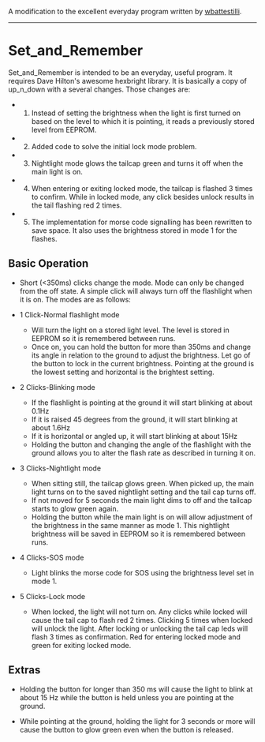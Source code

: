 
A modification to the excellent everyday program written by [wbattestilli](https://github.com/wbattestilli/hexbright).

------------------------------------------------

Set_and_Remember
================

Set_and_Remember is intended to be an everyday, useful program.  It requires Dave Hilton's awesome hexbright library. It is basically a copy of up_n_down with a several changes. Those changes are:

*   1. Instead of setting the brightness when the light is first turned on based on the level to which it is pointing, it reads a previously stored level from EEPROM. 
*   2. Added code to solve the initial lock mode problem. 
*   3. Nightlight mode glows the tailcap green and turns it off when the main light is on.
*   4. When entering or exiting locked mode, the tailcap is flashed 3 times to confirm. While in locked mode, any click besides unlock results in the tail flashing red 2 times.
*   5. The implementation for morse code signalling has been rewritten to save space. It also uses the brightness stored in mode 1 for the flashes.

Basic Operation
----------------
* Short (<350ms) clicks change the mode.  Mode can only be changed from the off state. A simple click will always turn off the flashlight when it is on. The modes are as follows:

*   1 Click-Normal flashlight mode
    *   Will turn the light on a stored light level. The level is stored in EEPROM so it is remembered between runs.
    *   Once on, you can hold the button for more than 350ms and change its angle in relation to the ground to adjust the brightness.  Let go of the button to lock in the current brightness. Pointing at the ground is the lowest setting and horizontal is the brightest setting.

*   2 Clicks-Blinking mode
    *   If the flashlight is pointing at the ground it will start blinking at about 0.1Hz
    *   If it is raised 45 degrees from the ground, it will start blinking at about 1.6Hz
    *   If it is horizontal or angled up, it will start blinking at about 15Hz
    *   Holding the button and changing the angle of the flashlight with the ground allows you to alter the flash rate as described in turning it on.

*   3 Clicks-Nightlight mode
    *   When sitting still, the tailcap glows green.  When picked up, the main light turns on to the saved nightlight setting and the tail cap turns off.  
    *   If not moved for 5 seconds the main light dims to off and the tailcap starts to glow green again.
    *   Holding the button while the main light is on will allow adjustment of the brightness in the same manner as mode 1. This nightlight brightness will be saved in EEPROM so it is remembered between runs.

*   4 Clicks-SOS mode
    *   Light blinks the morse code for SOS using the brightness level set in mode 1.

*   5 Clicks-Lock mode
    *   When locked, the light will not turn on.  Any clicks while locked will cause the tail cap to flash red 2 times. Clicking 5 times when locked will unlock the light. After locking or unlocking the tail cap leds will flash 3 times as confirmation. Red for entering locked mode and green for exiting locked mode.

Extras
----------------
*   Holding the button for longer than 350 ms will cause the light to blink at about 15 Hz while the button is held unless you are pointing at the ground.

*   While pointing at the ground, holding the light for 3 seconds or more will cause the button to glow green even when the button is released. 
